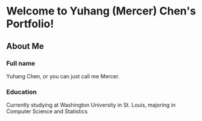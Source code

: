# Welcome to Yuhang (Mercer) Chen's Portfolio! 
## About Me
### Full name
Yuhang Chen, or you can just call me Mercer.
### Education
Currently studying at Washington University in St. Louis, majoring in Computer Science and Statistics

